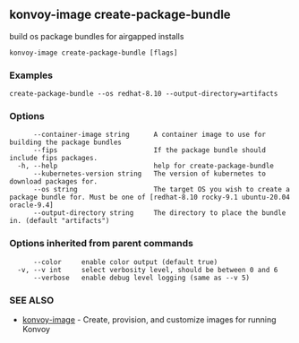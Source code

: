 ## konvoy-image create-package-bundle

build os package bundles for airgapped installs

```
konvoy-image create-package-bundle [flags]
```

### Examples

```
create-package-bundle --os redhat-8.10 --output-directory=artifacts
```

### Options

```
      --container-image string      A container image to use for building the package bundles
      --fips                        If the package bundle should include fips packages.
  -h, --help                        help for create-package-bundle
      --kubernetes-version string   The version of kubernetes to download packages for.
      --os string                   The target OS you wish to create a package bundle for. Must be one of [redhat-8.10 rocky-9.1 ubuntu-20.04 oracle-9.4]
      --output-directory string     The directory to place the bundle in. (default "artifacts")
```

### Options inherited from parent commands

```
      --color     enable color output (default true)
  -v, --v int     select verbosity level, should be between 0 and 6
      --verbose   enable debug level logging (same as --v 5)
```

### SEE ALSO

* [konvoy-image](konvoy-image.md)	 - Create, provision, and customize images for running Konvoy

